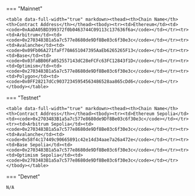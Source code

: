<!-- The content in this file is auto-generated. Do not modify this file directly. Please see the README.md in the wormhole-mkdocs/scripts directory to learn how to update this page. -->
<!--CCTP_ADDRESS-->

=== "Mainnet"

    <table data-full-width="true" markdown><thead><th>Chain Name</th><th>Contract Address</th></thead><tbody><tr><td>Ethereum</td><td><code>0xAaDA05BD399372f0b0463744C09113c137636f6a</code></td></tr><tr><td>Arbitrum</td><td><code>0x2703483B1a5a7c577e8680de9Df8Be03c6f30e3c</code></td></tr><tr><td>Avalanche</td><td><code>0x09Fb06A271faFf70A651047395AaEb6265265F13</code></td></tr><tr><td>Base</td><td><code>0x03faBB06Fa052557143dC28eFCFc63FC12843f1D</code></td></tr><tr><td>Optimism</td><td><code>0x2703483B1a5a7c577e8680de9Df8Be03c6f30e3c</code></td></tr><tr><td>Polygon</td><td><code>0x0FF28217dCc90372345954563486528aa865cDd6</code></td></tr></tbody></table>

=== "Testnet"

    <table data-full-width="true" markdown><thead><th>Chain Name</th><th>Contract Address</th></thead><tbody><tr><td>Ethereum Sepolia</td><td><code>0x2703483B1a5a7c577e8680de9Df8Be03c6f30e3c</code></td></tr><tr><td>Arbitrum Sepolia</td><td><code>0x2703483B1a5a7c577e8680de9Df8Be03c6f30e3c</code></td></tr><tr><td>Avalanche</td><td><code>0x58f4c17449c90665891c42e14d34aae7a26a472e</code></td></tr><tr><td>Base Sepolia</td><td><code>0x2703483B1a5a7c577e8680de9Df8Be03c6f30e3c</code></td></tr><tr><td>Optimism Sepolia</td><td><code>0x2703483B1a5a7c577e8680de9Df8Be03c6f30e3c</code></td></tr></tbody></table>

=== "Devnet"

    N/A
  
<!--CCTP_ADDRESS-->

